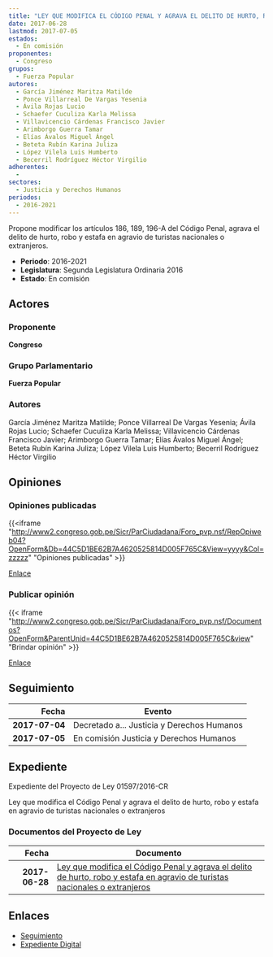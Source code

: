 ```yaml
---
title: "LEY QUE MODIFICA EL CÓDIGO PENAL Y AGRAVA EL DELITO DE HURTO, ROBO Y ESTAFA EN AGRAVIO DE TURISTAS NACIONALES O EXTRANJEROS"
date: 2017-06-28
lastmod: 2017-07-05
estados: 
  - En comisión
proponentes: 
  - Congreso
grupos: 
  - Fuerza Popular
autores: 
  - García Jiménez Maritza Matilde
  - Ponce Villarreal De Vargas Yesenia
  - Ávila Rojas Lucio
  - Schaefer Cuculiza Karla Melissa
  - Villavicencio Cárdenas Francisco Javier
  - Arimborgo Guerra Tamar
  - Elías Ávalos Miguel Ángel
  - Beteta Rubín Karina Juliza
  - López Vilela Luis Humberto
  - Becerril Rodríguez Héctor Virgilio
adherentes: 
  - 
sectores: 
  - Justicia y Derechos Humanos
periodos: 
  - 2016-2021
---
```


Propone modificar los artículos 186, 189, 196-A del Código Penal, agrava el delito de hurto, robo y estafa en agravio de turistas nacionales o extranjeros.

- **Periodo**: 2016-2021
- **Legislatura**: Segunda Legislatura Ordinaria 2016
- **Estado**: En comisión

## Actores

### Proponente

**Congreso**

### Grupo Parlamentario

**Fuerza Popular**

### Autores

García Jiménez Maritza Matilde; Ponce Villarreal De Vargas Yesenia; Ávila Rojas Lucio; Schaefer Cuculiza Karla Melissa; Villavicencio Cárdenas Francisco Javier; Arimborgo Guerra Tamar; Elías Ávalos Miguel Ángel; Beteta Rubín Karina Juliza; López Vilela Luis Humberto; Becerril Rodríguez Héctor Virgilio


## Opiniones

### Opiniones publicadas

{{<iframe "http://www2.congreso.gob.pe/Sicr/ParCiudadana/Foro_pvp.nsf/RepOpiweb04?OpenForm&Db=44C5D1BE62B7A4620525814D005F765C&View=yyyy&Col=zzzzz" "Opiniones publicadas" >}}

[Enlace](http://www2.congreso.gob.pe/Sicr/ParCiudadana/Foro_pvp.nsf/RepOpiweb04?OpenForm&Db=44C5D1BE62B7A4620525814D005F765C&View=yyyy&Col=zzzzz)
### Publicar opinión

{{< iframe "http://www2.congreso.gob.pe/Sicr/ParCiudadana/Foro_pvp.nsf/Documentos?OpenForm&ParentUnid=44C5D1BE62B7A4620525814D005F765C&view" "Brindar opinión" >}}

[Enlace](http://www2.congreso.gob.pe/Sicr/ParCiudadana/Foro_pvp.nsf/Documentos?OpenForm&ParentUnid=44C5D1BE62B7A4620525814D005F765C&view)

## Seguimiento

| Fecha | Evento |
|------:|--------|
| **2017-07-04** | Decretado a... Justicia y Derechos Humanos|
| **2017-07-05** | En comisión Justicia y Derechos Humanos|


## Expediente

Expediente del Proyecto de Ley 01597/2016-CR

Ley que modifica el Código Penal y agrava el delito de hurto, robo y estafa en agravio de turistas nacionales o extranjeros


### Documentos del Proyecto de Ley

| Fecha | Documento |
|------:|--------|
| **2017-06-28** | [Ley que modifica el Código Penal y agrava el delito de hurto, robo y estafa en agravio de turistas nacionales o extranjeros](http://www.leyes.congreso.gob.pe/Documentos/2016_2021/Proyectos_de_Ley_y_de_Resoluciones_Legislativas/PL0159720170628.PDF) |

## Enlaces 

- [Seguimiento](http://www2.congreso.gob.pe/Sicr/TraDocEstProc/CLProLey2016.nsf/f7fff46988ca05b1052578e100829cc7/0363aabd37d9a4bc0525814d00583eef?OpenDocument)
- [Expediente Digital](http://www2.congreso.gob.pehttp://www2.congreso.gob.pe/Sicr/TraDocEstProc/CLProLey2016.nsf/f7fff46988ca05b1052578e100829cc7/0363aabd37d9a4bc0525814d00583eef?OpenDocument&Click=05257FB7005EB655.eb71d0cf91d8294e05256cdf006b5706/$Body/0.1C6C)
